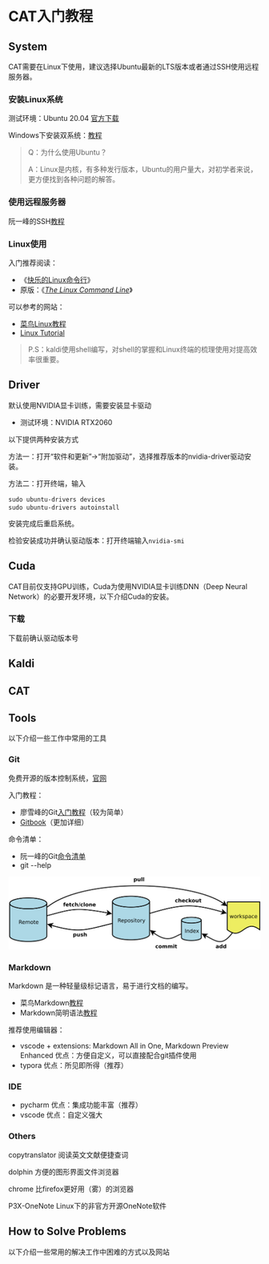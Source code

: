 # CAT入门教程

## System

CAT需要在Linux下使用，建议选择Ubuntu最新的LTS版本或者通过SSH使用远程服务器。

### 安装Linux系统

测试环境：Ubuntu 20.04 [官方下载][1]

Windows下安装双系统：[教程][2]

> Q：为什么使用Ubuntu？
>
> A：Linux是内核，有多种发行版本，Ubuntu的用户量大，对初学者来说，更方便找到各种问题的解答。

### 使用远程服务器

阮一峰的SSH[教程][3]

### Linux使用

入门推荐阅读：

- 《[快乐的Linux命令行][4]》
- 原版：《[*The Linux Command Line*][5]》

可以参考的网站：

- [菜鸟Linux教程][6]
- [Linux Tutorial][7]

> P.S：kaldi使用shell编写，对shell的掌握和Linux终端的梳理使用对提高效率很重要。

## Driver

默认使用NVIDIA显卡训练，需要安装显卡驱动

- 测试环境：NVIDIA RTX2060

以下提供两种安装方式

方法一：打开“软件和更新”->“附加驱动”，选择推荐版本的nvidia-driver驱动安装。

方法二：打开终端，输入

```shell
sudo ubuntu-drivers devices
sudo ubuntu-drivers autoinstall
```

安装完成后重启系统。

检验安装成功并确认驱动版本：打开终端输入`nvidia-smi`

## Cuda

CAT目前仅支持GPU训练，Cuda为使用NVIDIA显卡训练DNN（Deep Neural Network）的必要开发环境，以下介绍Cuda的安装。

### 下载

下载前确认驱动版本号

## Kaldi

## CAT

## Tools

以下介绍一些工作中常用的工具

### Git

免费开源的版本控制系统，[官网][8]

入门教程：

- 廖雪峰的Git[入门教程][10]（较为简单）
- [Gitbook][11]（更加详细）

命令清单：

- 阮一峰的Git[命令清单][9]
- git --help

![Git workflow by 阮一峰](./pictures/git-workflow-ryf.png)

### Markdown

Markdown 是一种轻量级标记语言，易于进行文档的编写。

- 菜鸟Markdown[教程][12]
- Markdown简明语法[教程][13]

推荐使用编辑器：

- vscode + extensions: Markdown All in One, Markdown Preview Enhanced 优点：方便自定义，可以直接配合git插件使用
- typora 优点：所见即所得（推荐）

### IDE

- pycharm 优点：集成功能丰富（推荐）
- vscode 优点：自定义强大

### Others

copytranslator 阅读英文文献便捷查词

dolphin 方便的图形界面文件浏览器

chrome 比firefox更好用（雾）的浏览器

P3X-OneNote Linux下的非官方开源OneNote软件

## How to Solve Problems

以下介绍一些常用的解决工作中困难的方式以及网站

[1]:https://ubuntu.com/download/desktop	"Ubuntu官网下载"
[2]:https://zhuanlan.zhihu.com/p/101307629	"Ubuntu双系统安装教程，知乎"
[3]:https://github.com/wangdoc/ssh-tutorial	"SSH使用教程，阮一峰"
[4]:https://github.com/billie66/TLCL	"《快乐的Linux命令行》"
[5]:http://linuxcommand.org/	"The Linux Command Line"
[6]:https://www.runoob.com/linux/linux-tutorial.html	"菜鸟教程，Linux教程"
[7]:https://github.com/dunwu/linux-tutorial	"dunwu/linux-tutorial"
[8]:https://git-scm.com/	"Git官网"
[9]:./resources/git-cheatsheet-ryf.pdf	"Git常用命令清单，阮一峰"
[10]:https://github.com/numbbbbb/Git-Tutorial-By-liaoxuefeng	"Git入门教程，廖雪峰"
[11]:https://git-scm.com/book/zh/v2	"Gitbook"
[12]:https://www.runoob.com/markdown/md-tutorial.html	"菜鸟教程，Markdown教程"
[13]:https://github.com/Melo618/Simple-Markdown-Guide	"Markdown简明语法教程"
